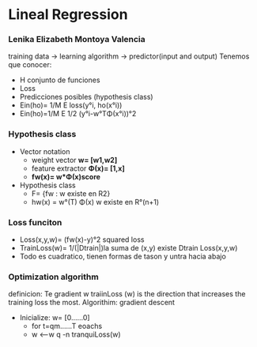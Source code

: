 # Lineal Regression 
### Lenika Elizabeth Montoya Valencia

training data -> learning algorithm -> predictor(input and output)
Tenemos que conocer:
* H conjunto de funciones
* Loss
* Predicciones posibles (hypothesis class)
* Ein(ho)= 1/M E loss(y°i, ho(x°i))
* Ein(ho)=1/M E 1/2 (y°i-w°TΦ(x°i))°2

### Hypothesis class
* Vector notation
  * weight vector **w= [w1,w2]**
  * feature extractor **Φ(x)= [1,x]**
  * **fw(x)= w*Φ(x)score**
* Hypothesis class
  * F= {fw : w existe en R2}
  * hw(x) = w°(T) Φ(x)  w existe en R°(n+1)
### Loss funciton
* Loss(x,y,w)= (fw(x)-y)°2 squared loss
* TrainLoss(w)= 1/(|Dtrain|)la suma de (x,y) existe Dtrain Loss(x,y,w)
* Todo es cuadratico, tienen formas de tason y untra hacia abajo

### Optimization algorithm
definicion:  Te gradient w traiinLoss (w) is the direction that increases the training loss the most.
Algorithim: gradient descent
* Inicialize: w= [0......0]
  * for t=qm......T eoachs
  * w <--w q -n tranquiLoss(w)